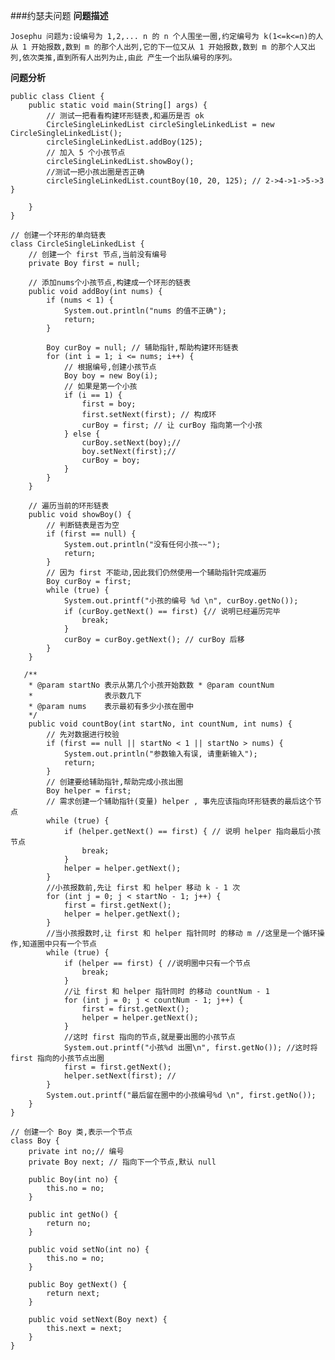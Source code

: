 ###约瑟夫问题
**问题描述**

	Josephu 问题为:设编号为 1,2,... n 的 n 个人围坐一圈,约定编号为 k(1<=k<=n)的人从 1 开始报数,数到 m 的那个人出列,它的下一位又从 1 开始报数,数到 m 的那个人又出列,依次类推,直到所有人出列为止,由此 产生一个出队编号的序列。
**问题分析**

	public class Client {
    	public static void main(String[] args) {
        	// 测试一把看看构建环形链表,和遍历是否 ok
        	CircleSingleLinkedList circleSingleLinkedList = new CircleSingleLinkedList();
        	circleSingleLinkedList.addBoy(125);
        	// 加入 5 个小孩节点
        	circleSingleLinkedList.showBoy();
        	//测试一把小孩出圈是否正确
        	circleSingleLinkedList.countBoy(10, 20, 125); // 2->4->1->5->3 }

    	}
	}

	// 创建一个环形的单向链表
	class CircleSingleLinkedList {
    	// 创建一个 first 节点,当前没有编号
    	private Boy first = null;

    	// 添加nums个小孩节点,构建成一个环形的链表
    	public void addBoy(int nums) {
        	if (nums < 1) {
            	System.out.println("nums 的值不正确");
            	return;
        	}

        	Boy curBoy = null; // 辅助指针,帮助构建环形链表
        	for (int i = 1; i <= nums; i++) {
            	// 根据编号,创建小孩节点
            	Boy boy = new Boy(i);
            	// 如果是第一个小孩
            	if (i == 1) {
                	first = boy;
                	first.setNext(first); // 构成环
                	curBoy = first; // 让 curBoy 指向第一个小孩
            	} else {
                	curBoy.setNext(boy);//
               		boy.setNext(first);//
                	curBoy = boy;
            	}
        	}
    	}

    	// 遍历当前的环形链表
    	public void showBoy() {
        	// 判断链表是否为空
        	if (first == null) {
            	System.out.println("没有任何小孩~~");
            	return;
        	}
        	// 因为 first 不能动,因此我们仍然使用一个辅助指针完成遍历
        	Boy curBoy = first;
       		while (true) {
            	System.out.printf("小孩的编号 %d \n", curBoy.getNo());
            	if (curBoy.getNext() == first) {// 说明已经遍历完毕
                	break;
            	}
            	curBoy = curBoy.getNext(); // curBoy 后移
        	}
    	}

       /**
     	* @param startNo 表示从第几个小孩开始数数 * @param countNum
     	*                表示数几下
     	* @param nums    表示最初有多少小孩在圈中
     	*/
    	public void countBoy(int startNo, int countNum, int nums) {
        	// 先对数据进行校验
        	if (first == null || startNo < 1 || startNo > nums) {
            	System.out.println("参数输入有误, 请重新输入");
            	return;
        	}
        	// 创建要给辅助指针,帮助完成小孩出圈
        	Boy helper = first;
        	// 需求创建一个辅助指针(变量) helper , 事先应该指向环形链表的最后这个节点
        	while (true) {
            	if (helper.getNext() == first) { // 说明 helper 指向最后小孩节点
                	break;
            	}
            	helper = helper.getNext();
        	}
        	//小孩报数前,先让 first 和 helper 移动 k - 1 次
        	for (int j = 0; j < startNo - 1; j++) {
            	first = first.getNext();
            	helper = helper.getNext();
        	}
        	//当小孩报数时,让 first 和 helper 指针同时 的移动 m //这里是一个循环操作,知道圈中只有一个节点
        	while (true) {
            	if (helper == first) { //说明圈中只有一个节点
                	break;
            	}
            	//让 first 和 helper 指针同时 的移动 countNum - 1
            	for (int j = 0; j < countNum - 1; j++) {
                	first = first.getNext();
                	helper = helper.getNext();
            	}
            	//这时 first 指向的节点,就是要出圈的小孩节点
            	System.out.printf("小孩%d 出圈\n", first.getNo()); //这时将 first 指向的小孩节点出圈
            	first = first.getNext();
            	helper.setNext(first); //
        	}
        	System.out.printf("最后留在圈中的小孩编号%d \n", first.getNo());
    	}
	}

	// 创建一个 Boy 类,表示一个节点
	class Boy {
    	private int no;// 编号
    	private Boy next; // 指向下一个节点,默认 null

    	public Boy(int no) {
        	this.no = no;
    	}

    	public int getNo() {
        	return no;
    	}

    	public void setNo(int no) {
        	this.no = no;
    	}

    	public Boy getNext() {
        	return next;
    	}

    	public void setNext(Boy next) {
        	this.next = next;
    	}
	}